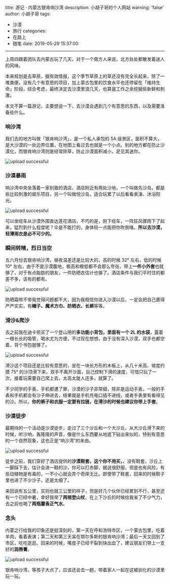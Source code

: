 title: 游记 · 内蒙古银肯响沙湾
description: 小胡子哥的个人网站
warning: 'false'
author: 小胡子哥
tags:
  - 沙漠
  - 旅行
categories:
  - 在路上
  - 随笔
date: 2019-05-29 15:37:00
---
上周四跟着团队去内蒙古玩了几天，对于一个南方人来说，北方处处都散发着迷人的风味。

本来规划是去草原，据有效情报，这个季节草原上的草还没有完全长起来，除了一堆粪便，没有几个有意思的项目，加上蒙古包里的饮食水平也还停留在「维持生命」阶段，综合考虑，最终决定去沙漠里浪几天，也算是工作之余挖掘些新鲜和刺激。

本文不算一篇游记，主要想说一下，去沙漠会遇到几个有意思的东西，以及需要准备些什么。

### 响沙湾

我们去的地方叫做「银肯响沙湾」，是一个私人承包的 5A 级景区，面积不算大，是大沙漠的一处边界位置，在地图上看过去也就是一个小点。别的地方都在防止沙漠化，而银肯响沙湾则是经常除草，防止沙漠面积减小，足见其迷你。


![upload successful](/blogimgs/响沙湾-骆驼.png)


### 沙漠暴雨

响沙湾中央坐落着一家别致的酒店，酒店附近有两处沙地，一个叫做先沙岛，都是些比较刺激的娱乐项目，另一个叫做悦沙岛，适合玩累了以后看看表演、沐浴阳光。


![upload successful](/blogimgs/响沙湾-缆车.png)

可以坐缆车从沙漠外围直达莲花酒店，不巧的是，刚下缆车，一阵狂风骤雨下了起来，猛烈到什么程度呢？伞是不能打的，身体轻一点能把你吹倒咯。**所以去沙漠，轻薄雨衣是必不可少的。**

### 瞬间转晴，烈日当空

五六月份去银肯响沙湾，昼夜温差还是比较大的，高的时候 32° 左右，低的时候 10° 左右，由于不是沙漠腹地，极高和极低都不会那么夸张，带上**一件小外套**也就够了，对于有点脂肪的朋友，一件防晒衣估计也够了。酒店条件与我们平时住的都差不多，该有的都有。

![upload successful](/blogimgs/响沙湾-烈日.png)

防晒霜带不带我觉得问题都不大，因为我相信你进入沙漠以后，一定会把自己裹得严严实实，有**帽子、魔术方巾、防晒衣、长裤**等等。

### 滑沙&爬沙

去之前我在迪卡侬买了一个登山用的**多功能小背包，里面有一个 2L 的水袋**，露着一根长长的吸管，喝水尤为方便，不过现在想想，由于没有深入沙漠，双手也都空着，背个书包就够了。

![upload successful](/blogimgs/响沙湾-爬沙.png)

滑沙这个项目还是比较有意思的，坐在一块长方形的木板上，从几十米高、坡度约摸 75° 的沙顶滑下来，双手不离开沙面，自己控制下滑的速度，可惜只玩了一次，接着玩需要自己爬上去，太高太陡人还多，就算了。

不少同学的手表、手机都遭了罪，沙漠的沙子非常细，除非是运动手表，一般的手表和手机都会有沙子伸进去，结果就是手机充电口插不进线，或者手表里有看得见的沙。所以，**你的裤子和衣服一定要有拉链，在滑沙的时候也建议你带上手套**。

### 沙漠徒步

最期待的一个活动是沙漠徒步，走过了三个沙丘和一个大沙丘，从大沙丘滑下来的时候，听沙响，轰隆隆的声音，像是什么东西要从地底下钻出来似的，特别有意思的一个自然现象，这也正是“响沙湾”的来由。

![upload successful](/blogimgs/响沙湾-骆驼2.png)

徒步之前，我们穿好了酒店提供的**沙漠鞋套，这个你不用买，**，没有鞋套，沙丘上一脚踩下去，估计会进一鞋的沙，你可以打赤脚，据说很舒服，但是也有风险，有些动植物是有毒的，一不小心就会弄个奇痒无比。即使带了鞋套，回来的时候鞋子里也进了不少沙子，还是太细了。

来回说有五公里，实则也就三公里的样子，但是好几个伙伴已经累到不行，甚至还有一个已经中暑，幸好我带了**两根登山杖**，在上下沙丘的时候给我省了不少气力，去之前也喝了**两瓶藿香正气水**。

### 念头

内蒙之行给我的印象还是挺深刻的，第一天在呼和浩特市区，一个蒙古包里，吃着羊肉，看着表演；第二天和第三天呆在鄂尔多斯的银肯响沙湾；最后一天又回到了市区，吃吃逛逛。回来的时候，嘴皮子已经干裂到快出血了，建议朋友们带上一支好的**润唇膏**。

![upload successful](/blogimgs/响沙湾-念头.png)

银肯响沙湾，等孩子大点了，应该还会去一趟，带着家人一起在这被驯化的沙漠里玩一玩。
